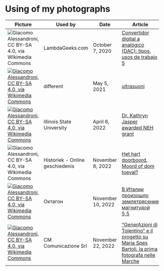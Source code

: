 # Using of my photographs

| Picture | Used by | Date | Article |
| ------- | ------- | ---- | ------- |
| ![Giacomo Alessandroni, CC BY-SA 4.0, via Wikimedia Commons](https://upload.wikimedia.org/wikipedia/commons/thumb/8/8c/Convertitore_Digitale-Analogico_a_reti_pesate_a_4_bit.svg/128px-Convertitore_Digitale-Analogico_a_reti_pesate_a_4_bit.svg.png) | LambdaGeeks.com | October 7, 2020 | [Convertidor digital a analógico (DAC): tipos, usos de trabajo 5](https://es.lambdageeks.com/digital-to-analog-converter-dac/) |
| [![Giacomo Alessandroni, CC BY-SA 4.0, via Wikimedia Commons](https://upload.wikimedia.org/wikipedia/commons/thumb/e/e3/Bat_bug_eco.svg/128px-Bat_bug_eco.svg.png)](https://commons.wikimedia.org/wiki/File:Bat_bug_eco.svg) | different | May 5, 2021 | [ultrasuoni](https://www.thedifferentgroup.com/2021/06/01/ultrasuoni/ultrasuoni-2/) |
| [![Giacomo Alessandroni, CC BY-SA 4.0, via Wikimedia Commons](https://upload.wikimedia.org/wikipedia/commons/thumb/1/1d/Fonte_Avellana.jpg/128px-Fonte_Avellana.jpg)](https://commons.wikimedia.org/wiki/File:Fonte_Avellana.jpg) | Illinois State University | April 6, 2022 | [Dr. Kathryn Jasper awarded NEH grant](https://news.illinoisstate.edu/2022/04/dr-kathryn-jasper-awarded-neh-grant/) |
| ![Giacomo Alessandroni, CC BY-SA 4.0, via Wikimedia Commons](https://upload.wikimedia.org/wikipedia/commons/thumb/5/5e/Museo_Ustica_Bologna_07.jpg/128px-Museo_Ustica_Bologna_07.jpg) | Historiek - Online geschiedenis  | November 8, 2022 | [Het hart doorboord. Moord of dom toeval?](https://historiek.net/het-hart-doorboord-moord-of-dom-toeval/152259/) |
| [![Giacomo Alessandroni, CC BY-SA 4.0, via Wikimedia Commons](https://upload.wikimedia.org/wikipedia/commons/thumb/b/b7/Comune_di_Pesaro_visto_dalla_Panoramica_Adriatica_02.jpg/128px-Comune_di_Pesaro_visto_dalla_Panoramica_Adriatica_02.jpg)](https://commons.wikimedia.org/wiki/File:Comune_di_Pesaro_visto_dalla_Panoramica_Adriatica_02.jpg) | Октагон | November 10, 2022 | [В Италии произошло землетрясение магнитудой 5,5](https://octagon.media/novosti/v_italii_proizoshlo_zemletryasenie_magnitudoj_5_5.html) |
| [![Giacomo Alessandroni, CC BY-SA 4.0, via Wikimedia Commons](https://upload.wikimedia.org/wikipedia/commons/thumb/1/1c/Vikidia_bookmarks.jpg/128px-Vikidia_bookmarks.jpg)](https://commons.wikimedia.org/wiki/File:Vikidia_bookmarks.jpg) | CM Comunicazione Srl | November 22, 2022 | [“GenerAzioni di Tolentino” e il progetto su Maria Spes Bartoli, la prima fotografa nelle Marche](https://junior.cronachemaceratesi.it/2022/11/22/generazioni-di-tolentino-concluso-il-progetto-su-maria-spes-bartoli-la-prima-fotografa-nelle-marche/72511/) |
